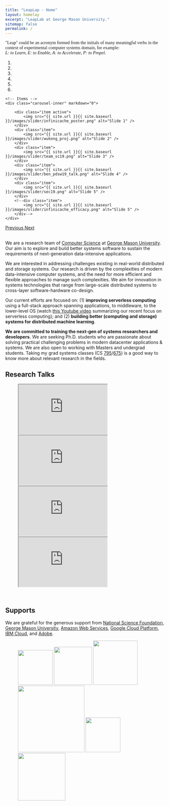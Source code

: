 ```yaml
---
title: "LeapLap - Home"
layout: homelay
excerpt: "LeapLab at George Mason University."
sitemap: false
permalink: /
---
```


<span class="glyphicon glyphicon-star" aria-hidden="true"></span> <font face="Palatino Linotype">"Leap" could be an acronym formed from the initials of many meaningful verbs in the context of experimental computer systems domain, for example:<br />
<em>L: to Learn, E: to Enable, A: to Accelerate, P: to Propel.</em></font>
<!--A research team whose goal is to <strong>p</strong>ropel computer systems techniques and <strong>e</strong>nhancements with insights learned through experiments and practical
deployments.</font-->

<div markdown="0" id="carousel" class="carousel slide" data-ride="carousel" data-interval="5000" data-pause="hover" >
    <!-- Menu -->
    <ol class="carousel-indicators">
        <li data-target="#carousel" data-slide-to="0" class="active"></li>
        <li data-target="#carousel" data-slide-to="1"></li>
        <li data-target="#carousel" data-slide-to="2"></li>
        <li data-target="#carousel" data-slide-to="3"></li>
        <li data-target="#carousel" data-slide-to="4"></li>
        <li data-target="#carousel" data-slide-to="5"></li>
    </ol>

    <!-- Items -->
    <div class="carousel-inner" markdown="0">

        <div class="item active">
            <img src="{{ site.url }}{{ site.baseurl }}/images/slider/infinicache_poster.png" alt="Slide 1" />
        </div>
        <div class="item">
            <img src="{{ site.url }}{{ site.baseurl }}/images/slider/wukong_proj.png" alt="Slide 2" />
        </div>
        <div class="item">
            <img src="{{ site.url }}{{ site.baseurl }}/images/slider/team_sc19.png" alt="Slide 3" />
        </div>
        <div class="item">
            <img src="{{ site.url }}{{ site.baseurl }}/images/slider/ben_pdsw19_talk.png" alt="Slide 4" />
        </div>
        <div class="item">
            <img src="{{ site.url }}{{ site.baseurl }}/images/slider/sec19.png" alt="Slide 5" />
        </div>
        <!--div class="item">
            <img src="{{ site.url }}{{ site.baseurl }}/images/slider/infinicache_efficacy.png" alt="Slide 5" />
        </div-->
    </div>
  <a class="left carousel-control" href="#carousel" role="button" data-slide="prev">
    <span class="glyphicon glyphicon-chevron-left" aria-hidden="true"></span>
    <span class="sr-only">Previous</span>
  </a>
  <a class="right carousel-control" href="#carousel" role="button" data-slide="next">
    <span class="glyphicon glyphicon-chevron-right" aria-hidden="true"></span>
    <span class="sr-only">Next</span>
  </a>
</div>

<br/>

We are a research team of [Computer Science](https://cs.gmu.edu) at [George Mason University](https://gmu.edu). 
Our aim is to explore and build better systems software to sustain
the requirements of next-generation data-intensive applications.

We are interested in addressing challenges existing in
real-world distributed and storage systems.  Our research is driven
by the complexities of modern data-intensive computer systems, and
the need for more efficient and flexible approaches to manage such
complexities. We aim for innovation in systems technologies that
range from large-scale distributed systems to cross-layer
software-hardware co-design.  

Our current efforts are focused on:
(1) **improving serverless computing** using a full-stack approach spanning
applications, to middleware, to the lower-level OS (watch [this
Youtube video](https://youtu.be/RT81ia23vH8) summarizing our recent
focus on serverless computing); and (2) **building better (computing
and storage) systems for distributed machine learning**.  

**We are committed to training the next-gen of systems researchers and
developers.** We are seeking Ph.D. students who are passionate about
solving practical challenging problems in modern datacenter
applications & systems. We are also open to working with Masters and
undergrad students. Taking my grad systems classes (CS
[795](https://cs.gmu.edu/~yuecheng/teaching/cs795_fall18/index.html)/[675](https://tddg.github.io/cs675-spring20/))
is a good way to know more about relevant research in the fields.


## Research Talks


<figure class="video_container">
  <iframe width="280" height="157" src="https://www.youtube.com/embed/3_NmYAh5zek" frameborder="10" allow="accelerometer; autoplay; clipboard-write; encrypted-media; gyroscope; picture-in-picture" allowfullscreen></iframe>
  <iframe width="280" height="157" src="https://www.youtube.com/embed/W0tENnx_58I" frameborder="10" allow="accelerometer; autoplay; clipboard-write; encrypted-media; gyroscope; picture-in-picture" allowfullscreen></iframe>
  <iframe width="280" height="157" src="https://www.youtube.com/embed/y8GZKn2zyNk" frameborder="10" allow="accelerometer; autoplay; clipboard-write; encrypted-media; gyroscope; picture-in-picture" allowfullscreen></iframe>
  <iframe width="280" height="157" src="https://www.youtube.com/embed/RT81ia23vH8" frameborder="10" allow="accelerometer; autoplay; clipboard-write; encrypted-media; gyroscope; picture-in-picture" allowfullscreen></iframe>
</figure>



<p><br/> </p>

## Supports

We are grateful for the generous support from [National Science Foundation](https://www.nsf.gov),
[George Mason University](https://gmu.edu), [Amazon Web Services](https://aws.amazon.com),  [Google Cloud Platform](https://cloud.google.com/), 
[IBM Cloud](https://www.ibm.com/cloud), 
and [Adobe](https://www.adobe.com/).

<figure class="fourth">
  <img src="{{ site.url }}{{ site.baseurl }}/images/logopic/Logo_NSF.png" style="width: 110px">
  <img src="{{ site.url }}{{ site.baseurl }}/images/logopic/Logo_GMU.jpg" style="width: 120px">
  <img src="{{ site.url }}{{ site.baseurl }}/images/logopic/Logo_AWS.svg" style="width: 140px">
  <img src="{{ site.url }}{{ site.baseurl }}/images/logopic/Logo_GCP.png" style="width: 210px">
  <img src="{{ site.url }}{{ site.baseurl }}/images/logopic/Logo_IBM_Cloud.png" style="width: 110px">
  <img src="{{ site.url }}{{ site.baseurl }}/images/logopic/Logo_Adobe.png" style="width: 150px">
</figure>
